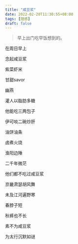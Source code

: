 ```yaml
---
title: "咸豆浆"
date: 2022-02-20T11:30:55+08:00
tags: [随感]
draft: false
---
```


> 早上出门吃早饭想到的。

在周日早上


念起咸豆浆


紫菜虾米


甘甜savor


幽燕


灌人以脂肪多糖


他能吃三两包子


伊可啖二碗炒肝


油饼油条


卤煮火烧


渔阳边陲


二千年微茫


他们都不吃过咸豆浆


京畿肃瑟胡风舞


未及江河遍野寒


春脖子短


秋裤也不长


素不为咸豆浆


为太行沉默如谜